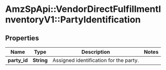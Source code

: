 # AmzSpApi::VendorDirectFulfillmentInventoryV1::PartyIdentification

## Properties
Name | Type | Description | Notes
------------ | ------------- | ------------- | -------------
**party_id** | **String** | Assigned identification for the party. | 

